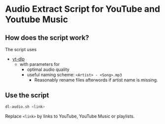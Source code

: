 # Audio Extract Script for YouTube and Youtube Music

## How does the script work?
The script uses 
* [yt-dlp](https://github.com/yt-dlp/yt-dlp)
  * with parameters for
    * optimal audio quality
    * useful naming scheme: `<Artist> - <Song>.mp3`
      * Reasonably rename files afterwords if artist name is missing.

## Use the script
```sh
dl-audio.sh <link>
```
Replace `<link>` by links to YouTube, YouTube Music or playlists.
